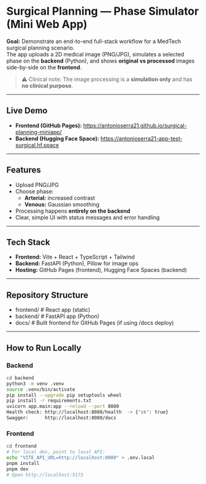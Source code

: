 # Surgical Planning — Phase Simulator (Mini Web App)

**Goal:** Demonstrate an end-to-end full-stack workflow for a MedTech surgical planning scenario.  
The app uploads a 2D medical image (PNG/JPG), simulates a selected phase on the **backend** (Python), and shows **original vs processed** images side-by-side on the **frontend**.

> ⚠️ Clinical note: The image processing is a **simulation only** and has **no clinical purpose**.

---

## Live Demo

- **Frontend (GitHub Pages):** https://antonioserra21.github.io/surgical-planning-miniapp/
- **Backend (Hugging Face Space):** https://antonioserra21-app-test-surgical.hf.space

---

## Features

- Upload PNG/JPG
- Choose phase:
  - **Arterial:** increased contrast
  - **Venous:** Gaussian smoothing
- Processing happens **entirely on the backend**
- Clear, simple UI with status messages and error handling

---

## Tech Stack

- **Frontend:** Vite + React + TypeScript + Tailwind
- **Backend:** FastAPI (Python), Pillow for image ops
- **Hosting:** GitHub Pages (frontend), Hugging Face Spaces (backend)

---

## Repository Structure

- frontend/ # React app (static)
- backend/ # FastAPI app (Python)
- docs/ # Built frontend for GitHub Pages (if using /docs deploy)

---

## How to Run Locally

### Backend
```bash
cd backend
python3 -m venv .venv
source .venv/bin/activate
pip install --upgrade pip setuptools wheel
pip install -r requirements.txt
uvicorn app.main:app --reload --port 8080
Health check: http://localhost:8080/health  -> {"ok": true}
Swagger:      http://localhost:8080/docs
```

### Frontend
```bash
cd frontend
# For local dev, point to local API:
echo "VITE_API_URL=http://localhost:8080" > .env.local
pnpm install
pnpm dev
# Open http://localhost:5173
```
